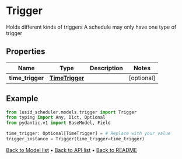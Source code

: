 # Trigger

Holds different kinds of triggers  A schedule may only have one type of trigger
## Properties
Name | Type | Description | Notes
------------ | ------------- | ------------- | -------------
**time_trigger** | [**TimeTrigger**](TimeTrigger.md) |  | [optional] 
## Example

```python
from lusid_scheduler.models.trigger import Trigger
from typing import Any, Dict, Optional
from pydantic.v1 import BaseModel, Field

time_trigger: Optional[TimeTrigger] = # Replace with your value
trigger_instance = Trigger(time_trigger=time_trigger)

```

[Back to Model list](../README.md#documentation-for-models) &#8226; [Back to API list](../README.md#documentation-for-api-endpoints) &#8226; [Back to README](../README.md)

